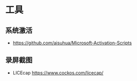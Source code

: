 # 工具

## 系统激活

- https://github.com/aisuhua/Microsoft-Activation-Scripts

## 录屏截图

- LICEcap https://www.cockos.com/licecap/
